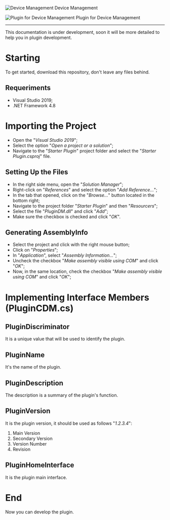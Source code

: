 
![Device Management](https://i.imgur.com/Ek6opZb.png) Device Management

![Plugin for Device Management](https://i.imgur.com/RzO30kD.png) Plugin for Device Management
 ___

This documentation is under development, soon it will be more detailed to help you in plugin development.

# Starting

To get started, download this repository, don't leave any files behind.

## Requeriments

 - Visual Studio 2019;
 - .NET Framework 4.8

# Importing the Project

 - Open the "*Visual Studio 2019*";
 - Select the option "*Open a project or a solution*";
 - Navigate to the "*Starter Plugin*" project folder and select the "*Starter Plugin.csproj*" file.

## Setting Up the Files

 - In the right side menu, open the "*Solution Manager*";
 - Right-click on "*References*" and select the option "*Add Reference...*";
 - In the tab that opened, click on the "*Browse...*" button located in the bottom right;
 - Navigate to the project folder "*Starter Plugin*" and then "*Resourcers*";
 - Select the file "*PluginDM.dll*" and click "*Add*";
 - Make sure the checkbox is checked and click "*OK*".

## Generating AssemblyInfo

- Select the project and click with the right mouse button;
- Click on "*Properties*";
- In "*Application*", select "*Assembly Information…*";
- Uncheck the checkbox "*Make assembly visible using COM*" and click "*OK*";
- Now, in the same location, check the checkbox "*Make assembly visible using COM*" and click "*OK*";

# Implementing Interface Members (PluginCDM.cs)

## PluginDiscriminator

It is a unique value that will be used to identify the plugin.

## PluginName

It's the name of the plugin.

## PluginDescription

The description is a summary of the plugin's function.

## PluginVersion

It is the plugin version, it should be used as follows "*1.2.3.4*":
1. Main Version
2. Secondary Version
3. Version Number
4. Revision

## PluginHomeInterface

It is the plugin main interface.

# End

Now you can develop the plugin.

